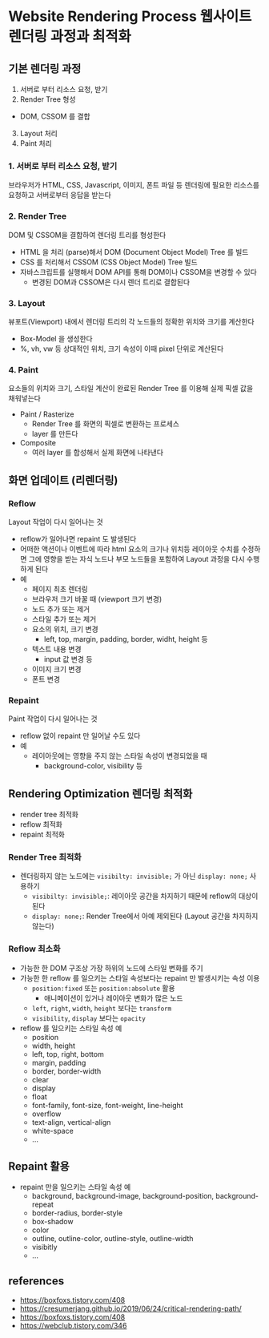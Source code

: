 # Website Rendering Process 웹사이트 렌더링 과정과 최적화

## 기본 렌더링 과정
1. 서버로 부터 리소스 요청, 받기
2. Render Tree 형성
  - DOM, CSSOM 를 결합
3. Layout 처리
4. Paint 처리

### 1. 서버로 부터 리소스 요청, 받기
브라우저가 HTML, CSS, Javascript, 이미지, 폰트 파일 등 렌더링에 필요한 리소스를 요청하고 서버로부터 응답을 받는다

### 2. Render Tree
DOM 및 CSSOM을 결합하여 렌더링 트리를 형성한다
- HTML 을 처리 (parse)해서 DOM (Document Object Model) Tree 를 빌드
- CSS 를 처리해서 CSSOM (CSS Object Model) Tree 빌드
- 자바스크립트를 실행해서 DOM API를 통해 DOM이나 CSSOM을 변경할 수 있다
  - 변경된 DOM과 CSSOM은 다시 렌더 트리로 결합된다

### 3. Layout
뷰포트(Viewport) 내에서 렌더링 트리의 각 노드들의 정확한 위치와 크기를 계산한다
- Box-Model 을 생성한다
- %, vh, vw 등 상대적인 위치, 크기 속성이 이때 pixel 단위로 계산된다

### 4. Paint 
요소들의 위치와 크기, 스타일 계산이 완료된 Render Tree 를 이용해 실제 픽셀 값을 채워넣는다
- Paint / Rasterize
  - Render Tree 를 화면의 픽셀로 변환하는 프로세스
  - layer 를 만든다
- Composite
  - 여러 layer 를 합성해서 실제 화면에 나타낸다

## 화면 업데이트 (리렌더링)
### Reflow
Layout 작업이 다시 일어나는 것
- reflow가 일어나면 repaint 도 발생된다
- 어떠한 액션이나 이벤트에 따라 html 요소의 크기나 위치등 레이아웃 수치를 수정하면 그에 영향을 받는 자식 노드나 부모 노드들을 포함하여 Layout 과정을 다시 수행하게 된다
- 예
  - 페이지 최초 렌더링
  - 브라우저 크기 바꿀 때 (viewport 크기 변경)
  - 노드 추가 또는 제거
  - 스타일 추가 또는 제거
  - 요소의 위치, 크기 변경
    - left, top, margin, padding, border, widht, height 등
  - 텍스트 내용 변경
    - input 값 변경 등
  - 이미지 크기 변경
  - 폰트 변경

### Repaint
Paint 작업이 다시 일어나는 것
- reflow 없이 repaint 만 일어날 수도 있다
- 예
  - 레이아웃에는 영향을 주지 않는 스타일 속성이 변경되었을 때
    - background-color, visibility 등

## Rendering Optimization 렌더링 최적화
- render tree 최적화
- reflow 최적화
- repaint 최적화

### Render Tree 최적화
- 렌더링하지 않는 노드에는 `visibilty: invisible;` 가 아닌 `display: none;` 사용하기
  - `visibilty: invisible;`: 레이아웃 공간을 차지하기 때문에 reflow의 대상이 된다
  - `display: none;`: Render Tree에서 아예 제외된다 (Layout 공간을 차지하지 않는다)

### Reflow 최소화
- 가능한 한 DOM 구조상 가장 하위의 노드에 스타일 변화를 주기
- 가능한 한 reflow 를 일으키는 스타일 속성보다는 repaint 만 발생시키는 속성 이용
  - `position:fixed` 또는 `position:absolute` 활용
    - 애니메이션이 있거나 레이아웃 변화가 많은 노드
  - `left`, `right`, `width`, `height` 보다는 `transform`
  - `visibility`, `display` 보다는 `opacity`
- reflow 를 일으키는 스타일 속성 예
  - position
  - width, height
  - left, top, right, bottom
  - margin, padding
  - border, border-width
  - clear
  - display
  - float
  - font-family, font-size, font-weight, line-height
  - overflow
  - text-align, vertical-align
  - white-space
  - ...

## Repaint 활용
- repaint 만을 일으키는 스타일 속성 예
  - background, background-image, background-position, background-repeat
  - border-radius, border-style
  - box-shadow
  - color
  - outline, outline-color, outline-style, outline-width
  - visibitly
  - ...

## references
- https://boxfoxs.tistory.com/408
- https://cresumerjang.github.io/2019/06/24/critical-rendering-path/
- https://boxfoxs.tistory.com/408
- https://webclub.tistory.com/346